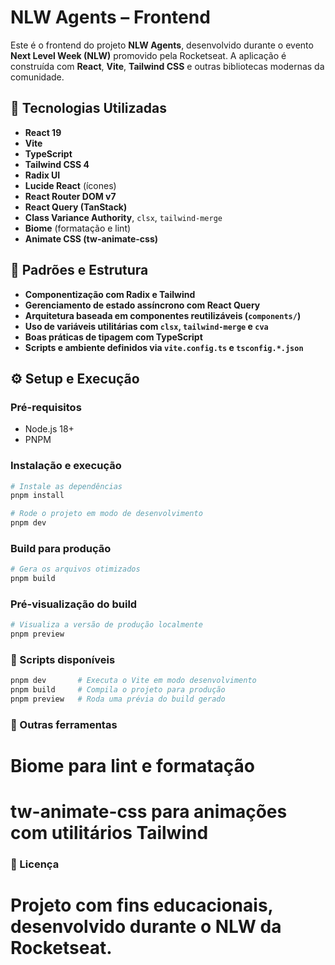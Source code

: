 # NLW Agents – Frontend

Este é o frontend do projeto **NLW Agents**, desenvolvido durante o evento **Next Level Week (NLW)** promovido pela Rocketseat. A aplicação é construída com **React**, **Vite**, **Tailwind CSS** e outras bibliotecas modernas da comunidade.

## 🚀 Tecnologias Utilizadas

- **React 19**
- **Vite**
- **TypeScript**
- **Tailwind CSS 4**
- **Radix UI**
- **Lucide React** (ícones)
- **React Router DOM v7**
- **React Query (TanStack)**
- **Class Variance Authority**, `clsx`, `tailwind-merge`
- **Biome** (formatação e lint)
- **Animate CSS (tw-animate-css)**

## 🧱 Padrões e Estrutura

- **Componentização com Radix e Tailwind**
- **Gerenciamento de estado assíncrono com React Query**
- **Arquitetura baseada em componentes reutilizáveis (`components/`)**
- **Uso de variáveis utilitárias com `clsx`, `tailwind-merge` e `cva`**
- **Boas práticas de tipagem com TypeScript**
- **Scripts e ambiente definidos via `vite.config.ts` e `tsconfig.*.json`**

## ⚙️ Setup e Execução

### Pré-requisitos

- Node.js 18+
- PNPM

### Instalação e execução

```bash
# Instale as dependências
pnpm install

# Rode o projeto em modo de desenvolvimento
pnpm dev
```
### Build para produção
```bash
# Gera os arquivos otimizados
pnpm build
```
### Pré-visualização do build
```bash
# Visualiza a versão de produção localmente
pnpm preview
```

### 🧪 Scripts disponíveis
```bash
pnpm dev       # Executa o Vite em modo desenvolvimento
pnpm build     # Compila o projeto para produção
pnpm preview   # Roda uma prévia do build gerado
```
### 📁 Outras ferramentas
# Biome para lint e formatação

# tw-animate-css para animações com utilitários Tailwind

### 📝 Licença
# Projeto com fins educacionais, desenvolvido durante o NLW da Rocketseat.